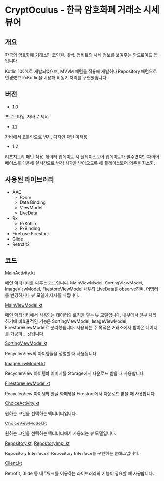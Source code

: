 # CryptOculus - 한국 암호화폐 거래소 시세 뷰어

## 개요

한국의 암호화폐 거래소인 코인원, 빗썸, 업비트의 시세 정보를 보여주는 안드로이드 앱입니다.

Kotlin 100%로 개발되었으며, MVVM 패턴을 적용해 개발하다 Repository 패턴으로 변경했고 RxKotlin을 사용해 비동기 처리를 구현했습니다.

## 버전

* [1.0](https://github.com/lht1324/CryptOculus-ver.Java-Legacy/tree/master/app/src/main/java/org/techtown/cryptoculus)

프로토타입. 자바로 제작.

* [1.1](https://github.com/lht1324/CryptOculus-ver.Kotlin-Legacy/tree/master/app/src/main/java/org/techtown/cryptoculus)

자바에서 코틀린으로 변경, 디자인 패턴 미적용

* 1.2

리포지토리 패턴 적용. 데이터 업데이트 시 플레이스토어 업데이트가 필수였지만 파이어베이스를 이용해 실시간으로 변경 사항을 받아오도록 해 플레이스토어 의존을 최소화.

## 사용된 라이브러리

* AAC
  * Room
  * Data Binding
  * ViewModel
  * LiveData
* Rx
  * RxKotlin
  * RxBinding
* Firebase Firestore
* Glide
* Retrofit2

## 코드

[MainActivity.kt](https://github.com/lht1324/CryptOculus/blob/master/app/src/main/java/org/techtown/cryptoculus/view/MainActivity.kt)

메인 액티비티를 다루는 코드입니다. MainViewModel, SortingViewModel, ImageViewModel, FirestoreViewModel 내부의 LiveData를 observe하며, 어댑터를 변경하거나 뷰 모델에 지시를 내립니다.

[MainViewModel.kt](https://github.com/lht1324/CryptOculus/blob/master/app/src/main/java/org/techtown/cryptoculus/viewmodel/MainViewModel.kt)

메인 액티비티에서 사용되는 데이터의 로직을 맡는 뷰 모델입니다. 내부에서 전부 처리하기에 비효율적인 기능은 SortingViewModel, ImageViewModel, FirestoreViewModel로 분리했습니다. 사용되는 주 목적은 거래소에서 받아온 데이터를 가공하는 것입니다.

[SortingViewModel.kt](https://github.com/lht1324/CryptOculus/blob/master/app/src/main/java/org/techtown/cryptoculus/viewmodel/SortingViewModel.kt)

RecyclerView의 아이템들을 정렬할 때 사용됩니다.

[ImageViewModel.kt](https://github.com/lht1324/CryptOculus/blob/master/app/src/main/java/org/techtown/cryptoculus/viewmodel/ImageViewModel.kt)

RecyclerView 아이템의 이미지를 Storage에서 다운로드 받을 때 사용합니다.

[FirestoreViewModel.kt](https://github.com/lht1324/CryptOculus/blob/master/app/src/main/java/org/techtown/cryptoculus/viewmodel/FirestoreViewModel.kt)

RecyclerView 아이템의 한글 화폐명을 Firestore에서 다운로드 받을 때 사용합니다.

[ChoiceActivity.kt](https://github.com/lht1324/CryptOculus/blob/master/app/src/main/java/org/techtown/cryptoculus/view/ChoiceActivity.kt)

원하는 코인을 선택하는 액티비티입니다.

[ChoiceViewModel.kt](https://github.com/lht1324/CryptOculus/blob/master/app/src/main/java/org/techtown/cryptoculus/viewmodel/ChoiceViewModel.kt)

원하는 코인을 선택하는 액티비티에서 사용되는 뷰 모델입니다.

[Repository.kt](https://github.com/lht1324/CryptOculus/blob/master/app/src/main/java/org/techtown/cryptoculus/repository/Repository.kt), [RepositoryImpl.kt](https://github.com/lht1324/CryptOculus/blob/master/app/src/main/java/org/techtown/cryptoculus/repository/RepositoryImpl.kt)

Repository Interface와 Repository Interface를 구현하는 클래스입니다.

[Client.kt](https://github.com/lht1324/CryptOculus/blob/master/app/src/main/java/org/techtown/cryptoculus/repository/network/Client.kt)

Retrofit, Glide 등 네트워크를 이용하는 라이브러리의 기능이 필요할 때 사용합니다.
